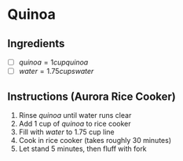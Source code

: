 # Quinoa

## Ingredients
- [ ] $quinoa = 1 cup quinoa$
- [ ] $water = 1.75 cups water$

## Instructions (Aurora Rice Cooker)
1. Rinse $quinoa$ until water runs clear
2. Add 1 cup of $quinoa$ to rice cooker
3. Fill with $water$ to 1.75 cup line
4. Cook in rice cooker (takes roughly 30 minutes)
5. Let stand 5 minutes, then fluff with fork